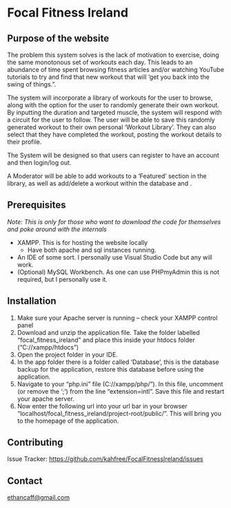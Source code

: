 # Focal Fitness Ireland # 
## Purpose of the website ##
The problem this system solves is the lack of motivation to exercise, doing the same monotonous set of workouts each day. This leads to an abundance of time spent browsing fitness articles and/or watching YouTube tutorials to try and find that new workout that will ‘get you back into the swing of things.”.

The system will incorporate a library of workouts for the user to browse, along with the option for the user to randomly generate their own workout. By inputting the duration and targeted muscle, the system will respond with a circuit for the user to follow. The user will be able to save this randomly generated workout to their own personal ‘Workout Library’. They can also select that they have completed the workout, posting the workout details to their profile.

The System will be designed so that users can register to have an account and then login/log out.

A Moderator will be able to add workouts to a ‘Featured’ section in the library, as well as add/delete a workout within the database and . 

## Prerequisites ##
*Note: This is only for those who want to download the code for themselves and poke around with the internals*
* XAMPP. This is for hosting the website locally
  * Have both apache and sql instances running.
* An IDE of some sort. I personally use Visual Studio Code but any will work.
* (Optional) MySQL Workbench. As one can use PHPmyAdmin this is not required, but I personally use it.

## Installation ##
1.	Make sure your Apache server is running – check your XAMPP control panel
2.	Download and unzip the application file. Take the folder labelled “focal_fitness_ireland” and place this inside your htdocs folder (“C://xampp/htdocs”)
3.	Open the project folder in your IDE. 
4.	In the app folder there is a folder called ‘Database’, this is the database backup for the application, restore this database before using the application.
5.	Navigate to your “php.ini” file (C://xampp/php/”). In this file, uncomment (or remove the ‘;’) from the line “extension=intl”. Save this file and restart your apache server.
6.	Now enter the following url into your url bar in your browser “localhost/focal_fitness_ireland/project-root/public/”. This will bring you to the homepage of the application.

## Contributing ##
Issue Tracker: https://github.com/kahfree/FocalFitnessIreland/issues

## Contact ##
ethancaff@gmail.com

